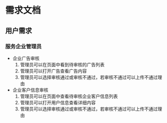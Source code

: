 # 需求文档

## 用户需求

### 服务企业管理员

- 企业广告审核  
  1. 管理员可以在页面中看到待审核的广告列表
  2. 管理员可以打开广告查看广告内容
  3. 管理员可以选择审核通过或审核不通过，若审核不通过可以上传不通过理由
- 企业客户信息审核  
  1. 管理员可以在页面中查看待审核企业客户信息列表
  2. 管理员可以打开用户信息查看详细内容
  3. 管理员可以选择审核通过或审核不通过，若审核不通过可以上传不通过理由
